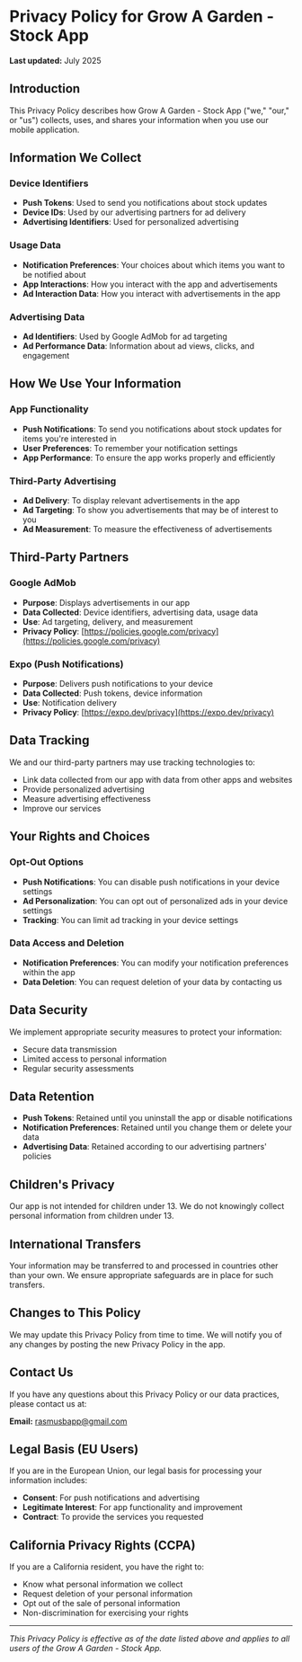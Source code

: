 # Privacy Policy for Grow A Garden - Stock App

**Last updated:** July 2025

## Introduction

This Privacy Policy describes how Grow A Garden - Stock App ("we," "our," or "us") collects, uses, and shares your information when you use our mobile application.

## Information We Collect

### Device Identifiers
- **Push Tokens**: Used to send you notifications about stock updates
- **Device IDs**: Used by our advertising partners for ad delivery
- **Advertising Identifiers**: Used for personalized advertising

### Usage Data
- **Notification Preferences**: Your choices about which items you want to be notified about
- **App Interactions**: How you interact with the app and advertisements
- **Ad Interaction Data**: How you interact with advertisements in the app

### Advertising Data
- **Ad Identifiers**: Used by Google AdMob for ad targeting
- **Ad Performance Data**: Information about ad views, clicks, and engagement

## How We Use Your Information

### App Functionality
- **Push Notifications**: To send you notifications about stock updates for items you're interested in
- **User Preferences**: To remember your notification settings
- **App Performance**: To ensure the app works properly and efficiently

### Third-Party Advertising
- **Ad Delivery**: To display relevant advertisements in the app
- **Ad Targeting**: To show you advertisements that may be of interest to you
- **Ad Measurement**: To measure the effectiveness of advertisements

## Third-Party Partners

### Google AdMob
- **Purpose**: Displays advertisements in our app
- **Data Collected**: Device identifiers, advertising data, usage data
- **Use**: Ad targeting, delivery, and measurement
- **Privacy Policy**: [https://policies.google.com/privacy](https://policies.google.com/privacy)

### Expo (Push Notifications)
- **Purpose**: Delivers push notifications to your device
- **Data Collected**: Push tokens, device information
- **Use**: Notification delivery
- **Privacy Policy**: [https://expo.dev/privacy](https://expo.dev/privacy)

## Data Tracking

We and our third-party partners may use tracking technologies to:
- Link data collected from our app with data from other apps and websites
- Provide personalized advertising
- Measure advertising effectiveness
- Improve our services

## Your Rights and Choices

### Opt-Out Options
- **Push Notifications**: You can disable push notifications in your device settings
- **Ad Personalization**: You can opt out of personalized ads in your device settings
- **Tracking**: You can limit ad tracking in your device settings

### Data Access and Deletion
- **Notification Preferences**: You can modify your notification preferences within the app
- **Data Deletion**: You can request deletion of your data by contacting us

## Data Security

We implement appropriate security measures to protect your information:
- Secure data transmission
- Limited access to personal information
- Regular security assessments

## Data Retention

- **Push Tokens**: Retained until you uninstall the app or disable notifications
- **Notification Preferences**: Retained until you change them or delete your data
- **Advertising Data**: Retained according to our advertising partners' policies

## Children's Privacy

Our app is not intended for children under 13. We do not knowingly collect personal information from children under 13.

## International Transfers

Your information may be transferred to and processed in countries other than your own. We ensure appropriate safeguards are in place for such transfers.

## Changes to This Policy

We may update this Privacy Policy from time to time. We will notify you of any changes by posting the new Privacy Policy in the app.

## Contact Us

If you have any questions about this Privacy Policy or our data practices, please contact us at:

**Email:** rasmusbapp@gmail.com

## Legal Basis (EU Users)

If you are in the European Union, our legal basis for processing your information includes:
- **Consent**: For push notifications and advertising
- **Legitimate Interest**: For app functionality and improvement
- **Contract**: To provide the services you requested

## California Privacy Rights (CCPA)

If you are a California resident, you have the right to:
- Know what personal information we collect
- Request deletion of your personal information
- Opt out of the sale of personal information
- Non-discrimination for exercising your rights

---

*This Privacy Policy is effective as of the date listed above and applies to all users of the Grow A Garden - Stock App.* 